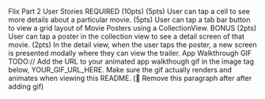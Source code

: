 Flix Part 2
User Stories
REQUIRED (10pts)
 (5pts) User can tap a cell to see more details about a particular movie.
 (5pts) User can tap a tab bar button to view a grid layout of Movie Posters using a CollectionView.
BONUS
 (2pts) User can tap a poster in the collection view to see a detail screen of that movie.
 (2pts) In the detail view, when the user taps the poster, a new screen is presented modally where they can view the trailer.
App Walkthrough GIF
TODO:// Add the URL to your animated app walkthough gif in the image tag below, YOUR_GIF_URL_HERE. Make sure the gif actually renders and animates when viewing this README. (🚫 Remove this paragraph after after adding gif)

